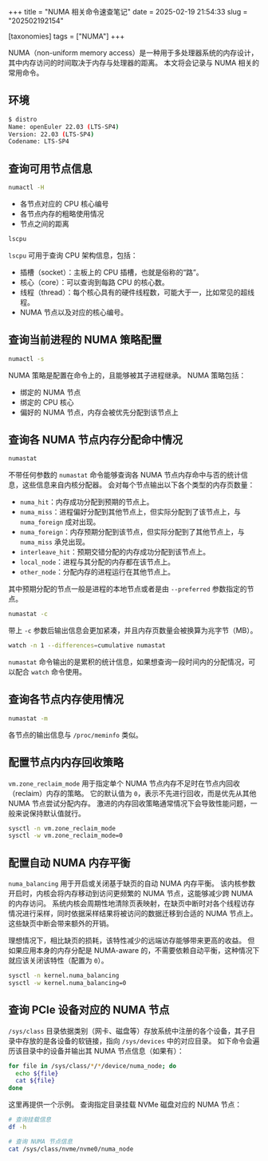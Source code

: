 +++
title = "NUMA 相关命令速查笔记"
date = 2025-02-19 21:54:33
slug = "202502192154"

[taxonomies]
tags = ["NUMA"]
+++

NUMA（non-uniform memory access）是一种用于多处理器系统的内存设计，其中内存访问的时间取决于内存与处理器的距离。
本文将会记录与 NUMA 相关的常用命令。

<!-- more -->

## 环境

```sh
$ distro
Name: openEuler 22.03 (LTS-SP4)
Version: 22.03 (LTS-SP4)
Codename: LTS-SP4
```

## 查询可用节点信息

```sh
numactl -H
```

- 各节点对应的 CPU 核心编号
- 各节点内存的粗略使用情况
- 节点之间的距离

```sh
lscpu
```

`lscpu` 可用于查询 CPU 架构信息，包括：

- 插槽（socket）：主板上的 CPU 插槽，也就是俗称的“路”。
- 核心（core）：可以查询到每路 CPU 的核心数。
- 线程（thread）：每个核心具有的硬件线程数，可能大于一，比如常见的超线程。
- NUMA 节点以及对应的核心编号。

## 查询当前进程的 NUMA 策略配置

```sh
numactl -s
```

NUMA 策略是配置在命令上的，且能够被其子进程继承。
NUMA 策略包括：

- 绑定的 NUMA 节点
- 绑定的 CPU 核心
- 偏好的 NUMA 节点，内存会被优先分配到该节点上

## 查询各 NUMA 节点内存分配命中情况

```sh
numastat
```

不带任何参数的 `numastat` 命令能够查询各 NUMA 节点内存命中与否的统计信息，这些信息来自内核分配器。
会对每个节点输出以下各个类型的内存页数量：

- `numa_hit`：内存成功分配到预期的节点上。
- `numa_miss`：进程偏好分配到其他节点上，但实际分配到了该节点上，与 `numa_foreign` 成对出现。
- `numa_foreign`：内存预期分配到该节点，但实际分配到了其他节点上，与 `numa_miss` 承兑出现。
- `interleave_hit`：预期交错分配的内存成功分配到该节点上。
- `local_node`：进程与其分配的内存都在该节点上。
- `other_node`：分配内存的进程运行在其他节点上。

其中预期分配的节点一般是进程的本地节点或者是由 `--preferred` 参数指定的节点。

```sh
numastat -c
```

带上 `-c` 参数后输出信息会更加紧凑，并且内存页数量会被换算为兆字节（MB）。

```sh
watch -n 1 --differences=cumulative numastat
```

`numastat` 命令输出的是累积的统计信息，如果想查询一段时间内的分配情况，可以配合 `watch` 命令使用。

## 查询各节点内存使用情况

```sh
numastat -m
```

各节点的输出信息与 `/proc/meminfo` 类似。

## 配置节点内内存回收策略

`vm.zone_reclaim_mode` 用于指定单个 NUMA 节点内存不足时在节点内回收（reclaim）内存的策略。
它的默认值为 `0`，表示不先进行回收，而是优先从其他 NUMA 节点尝试分配内存。
激进的内存回收策略通常情况下会导致性能问题，一般来说保持默认值就行。

```sh
sysctl -n vm.zone_reclaim_mode
sysctl -w vm.zone_reclaim_mode=0
```

## 配置自动 NUMA 内存平衡

`numa_balancing` 用于开启或关闭基于缺页的自动 NUMA 内存平衡。
该内核参数开启时，内核会将内存移动到访问更频繁的 NUMA 节点，这能够减少跨 NUMA 的内存访问。
系统内核会周期性地清除页表映射，在缺页中断时对各个线程访存情况进行采样，同时依据采样结果将被访问的数据迁移到合适的 NUMA 节点上。
这些缺页中断会带来额外的开销。

理想情况下，相比缺页的损耗，该特性减少的远端访存能够带来更高的收益。
但如果应用本身的内存分配是 NUMA-aware 的，不需要依赖自动平衡，这种情况下就应该关闭该特性（配置为 `0`）。

```sh
sysctl -n kernel.numa_balancing
sysctl -w kernel.numa_balancing=0
```

## 查询 PCIe 设备对应的 NUMA 节点

`/sys/class` 目录依据类别（网卡、磁盘等）存放系统中注册的各个设备，其子目录中存放的是各设备的软链接，指向 `/sys/devices` 中的对应目录。
如下命令会遍历该目录中的设备并输出其 NUMA 节点信息（如果有）：

```sh
for file in /sys/class/*/*/device/numa_node; do
  echo ${file}
  cat ${file}
done
```

这里再提供一个示例。
查询指定目录挂载 NVMe 磁盘对应的 NUMA 节点：

```sh
# 查询挂载信息
df -h

# 查询 NUMA 节点信息
cat /sys/class/nvme/nvme0/numa_node
```
